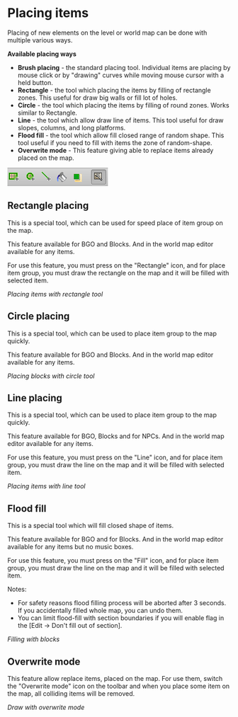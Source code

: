 # Placing items

Placing of new elements on the level or world map can be done with multiple various ways.

**Available placing ways**
- **Brush placing** - the standard placing tool. Individual items are placing
by mouse click or by "drawing" curves while moving mouse cursor with a held
button.
- **Rectangle** - the tool which placing the items by filling of rectangle
zones. This useful for draw big walls or fill lot of holes.
- **Circle** - the tool which placing the items by filling of round zones.
Works similar to Rectangle.
- **Line** - the tool which allow draw line of items. This tool useful for
draw slopes, columns, and long platforms.
- **Flood fill** - the tool which allow fill closed range of random shape.
This tool useful if you need to fill with items the zone of random-shape.
- **Overwrite mode** - This feature giving able to replace items already
placed on the map.


![PI](screenshots/LevelEditing/Items/PlacingTools.png)


## Rectangle placing

This is a special tool, which can be used for speed place of item group
on the map.

This feature available for BGO and Blocks. And in the world map editor
available for any items.

For use this feature, you must press on the "Rectangle" icon, and for
place item group, you must draw the rectangle on the map and it will be
filled with selected item.

_Placing items with rectangle tool_

<ImageZoom
  alt="demo-place-rect"
  url="demos/demo-place-rect.gif"
  :border="true"
/>


## Circle placing

This is a special tool, which can be used to place item group to the
map quickly.

This feature available for BGO and Blocks. And in the world map editor
available for any items.

_Placing blocks with circle tool_

<ImageZoom
  alt="demo-place-circle"
  url="demos/demo-place-circle.gif"
  :border="true"
/>


## Line placing

This is a special tool, which can be used to place item group to the
map quickly.

This feature available for BGO, Blocks and for NPCs. And in the world
map editor available for any items.

For use this feature, you must press on the "Line" icon, and for place
item group, you must draw the line on the map and it will be filled with
selected item.

_Placing items with line tool_

<ImageZoom
  alt="demo-place-line"
  url="demos/demo-place-line.gif"
  :border="true"
/>

## Flood fill

This is a special tool which will fill closed shape of items.

This feature available for BGO and for Blocks. And in the world map
editor available for any items but no music boxes.
 
For use this feature, you must press on the "Fill" icon, and for place
item group, you must draw the line on the map and it will be filled
with selected item.

Notes:
- For safety reasons flood filling process will be aborted after 3 seconds.
If you accidentally filled whole map, you can undo them.
- You can limit flood-fill with section boundaries if you will enable
flag in the  \[Edit -> Don't fill out of section\].

_Filling with blocks_

<ImageZoom
  alt="demo-place-flood"
  url="demos/demo-place-flood.gif"
  :border="true"
/>


## Overwrite mode

This feature allow replace items, placed on the map. For use them, switch
the "Overwrite mode" icon on the toolbar and when you place some item on
the map, all colliding items will be removed.

_Draw with overwrite mode_

<ImageZoom
  alt="demo-override-mode"
  url="demos/demo-override-mode.gif"
  :border="true"
/>
